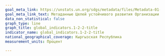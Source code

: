 ```yaml
---
goal_meta_link: https://unstats.un.org/sdgs/metadata/files/Metadata-01-02-02.pdf
goal_meta_link_text: Метаданные Целей устойчивого развития Организации Объединённых Наций  (PDF 894 KB)
data_non_statistical: false
graph_type: line
graph_title: global_indicators.1-2-2-title
indicator_name: global_indicators.1-2-2-title
national_geographical_coverage: Кыргызская Республика
measurement_units: Процент

---
```

